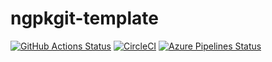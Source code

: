 # ngpkgit-template

[![GitHub Actions Status](https://github.com/zytx800/ngpkgit-template/workflows/CI/badge.svg)](https://github.com/zytx800/ngpkgit-template/actions)
[![CircleCI](https://circleci.com/gh/zytx800/ngpkgit-template.svg?style=svg)](https://circleci.com/gh/zytx800/ngpkgit-template)
[![Azure Pipelines Status](https://dev.azure.com/zytx800/ngpkgit-template/_apis/build/status/zytx800.ngpkgit-template?branchName=master)](https://dev.azure.com/zytx800/ngpkgit-template/_build/latest?definitionId=26&branchName=master)
